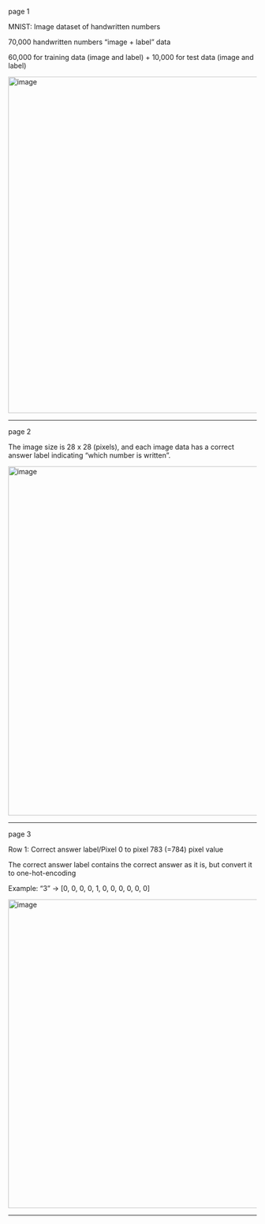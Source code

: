 page 1

MNIST: Image dataset of handwritten numbers

70,000 handwritten numbers “image + label” data 

60,000 for training data (image and label) + 10,000 for test data (image and label)

<img width="777" height="682" alt="image" src="https://github.com/user-attachments/assets/4ae297e5-6e7d-4091-91e7-159f4552d703" />

---

page 2

The image size is 28 x 28 (pixels), and each image data has a correct answer label indicating “which number is written”.

<img width="947" height="708" alt="image" src="https://github.com/user-attachments/assets/567b3269-c109-4f55-8244-6722a683496b" />

---

page 3

Row 1: Correct answer label/Pixel 0 to pixel 783 (=784) pixel value

The correct answer label contains the correct answer as it is, but convert it to one-hot-encoding 

Example: “3” -> [0, 0, 0, 0, 1, 0, 0, 0, 0, 0, 0]

<img width="972" height="626" alt="image" src="https://github.com/user-attachments/assets/a1070292-b40a-491e-89ad-7ec57591b9a3" />

---
